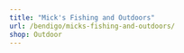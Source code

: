 ```yaml
---
title: "Mick's Fishing and Outdoors"
url: /bendigo/micks-fishing-and-outdoors/
shop: Outdoor
---
```

